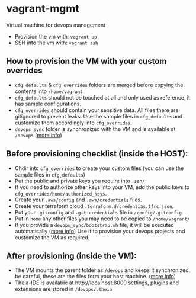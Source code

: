 # vagrant-mgmt 

Virtual machine for devops management

- Provision the vm with: `vagrant up` 
- SSH into the vm with: `vagrant ssh`

## How to provision the VM with your custom overrides

- `cfg_defaults` & `cfg_overrides` folders are merged before copying the contents into `/home/vagrant`
- `cfg_defaults` should not be touched at all and only used as reference, it has sample configurations.
- `cfg_overrides` should contain your sensitive data. All files there are gitignored to prevent leaks. Use the sample files in `cfg_defaults` and customize them accordingly into `cfg_overrides`. 
- `devops_sync` folder is synchronized with the VM and is available at `/devops` ([more info](devops_sync/README.md))

## Before provisioning checklist (inside the HOST):

- Chdir into `cfg_overrides` to create your custom files (you can use the sample files in `cfg_defaults`)
- Put the public and private keys you require into `.ssh/`
- If you need to authorize other keys into your VM, add the public keys to `cfg_overrides/home/authorized_keys`.
- Create your `.aws/config` and `.aws/credentials` files.
- Create your terraform cloud `.terraform.d/credentias.tfrc.json`.
- Put your `.gitconfig` and `.git-credentials` file in `/config/.gitconfig`
- Put in `home` any other files you may need to be copied to `/home/vagrant/` 
- If you provide a `devops_sync/bootstrap.sh` file, it will be executed automatically ([more info](devops_sync/README.md)) Use it to provision your devops projects and customize the VM as required.

## After provisioning (inside the VM):

- The VM mounts the parent folder as `/devops` and keeps it synchronized, be careful, these are the files form your host machine. ([more info](devops_sync/README.md))
- Theia-IDE is available at http://localhost:8000 settings, plugins and extensions are stored in `/devops/.theia`